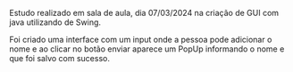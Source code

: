 Estudo realizado em sala de aula, dia 07/03/2024 na criação de GUI com java utilizando de Swing.

Foi criado uma interface com um input onde a pessoa pode adicionar o nome e ao clicar no botão enviar aparece um PopUp informando o nome e que foi salvo com sucesso.
